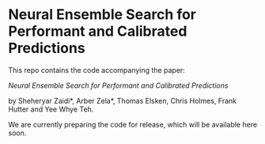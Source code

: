 # Neural Ensemble Search for Performant and Calibrated Predictions

This repo contains the code accompanying the paper: 

*Neural Ensemble Search for Performant and Calibrated Predictions*

by Sheheryar Zaidi*, Arber Zela*, Thomas Elsken, Chris Holmes, Frank Hutter and Yee Whye Teh. 

We are currently preparing the code for release, which will be available here soon. 
